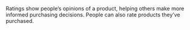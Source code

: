Ratings show people’s opinions of a product, helping others make more informed purchasing decisions. People can also rate products they’ve purchased.
